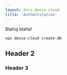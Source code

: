 ```yaml
---
layout: docs-dexie-cloud
title: 'Authentication'
---
```


Blahoj blaha!

```
npx dexie-cloud create-db
```


## Header 2
### Header 3

